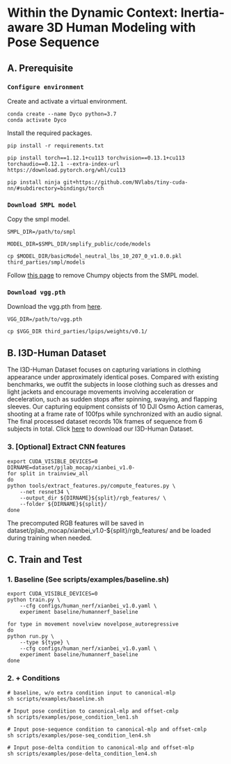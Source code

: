 # Within the Dynamic Context: Inertia-aware 3D Human Modeling with Pose Sequence 
## A. Prerequisite
### `Configure environment`
Create and activate a virtual environment.

    conda create --name Dyco python=3.7
    conda activate Dyco

Install the required packages.

    pip install -r requirements.txt

    pip install torch==1.12.1+cu113 torchvision==0.13.1+cu113 torchaudio==0.12.1 --extra-index-url https://download.pytorch.org/whl/cu113

    pip install ninja git+https://github.com/NVlabs/tiny-cuda-nn/#subdirectory=bindings/torch

### `Download SMPL model`

Copy the smpl model.

    SMPL_DIR=/path/to/smpl

    MODEL_DIR=$SMPL_DIR/smplify_public/code/models

    cp $MODEL_DIR/basicModel_neutral_lbs_10_207_0_v1.0.0.pkl third_parties/smpl/models

Follow [this page](https://github.com/vchoutas/smplx/tree/master/tools) to remove Chumpy objects from the SMPL model.

### `Download vgg.pth`

Download the vgg.pth from [here](https://github.com/richzhang/PerceptualSimilarity/tree/master/lpips/weights/v0.1).

    VGG_DIR=/path/to/vgg.pth

    cp $VGG_DIR third_parties/lpips/weights/v0.1/

## B. I3D-Human Dataset
The I3D-Human Dataset focuses on capturing variations in clothing appearance under approximately identical poses. Compared with existing benchmarks, we outfit the subjects in loose clothing such as dresses and light jackets and
encourage movements involving acceleration or deceleration, such as sudden stops
after spinning, swaying, and flapping sleeves. Our capturing equipment consists of
10 DJI Osmo Action cameras, shooting at a frame rate of 100fps while synchronized
with an audio signal. The final processed dataset records 10k frames of sequence
from 6 subjects in total. Click [here](https://github.com/Yifever20002/Dyco) to download our I3D-Human Dataset.



### 3. [Optional] Extract CNN features  

```
export CUDA_VISIBLE_DEVICES=0
DIRNAME=dataset/pjlab_mocap/xianbei_v1.0-
for split in trainview_all
do
python tools/extract_features.py/compute_features.py \
    --net resnet34 \
    --output_dir ${DIRNAME}${split}/rgb_features/ \
    --folder ${DIRNAME}${split}/
done
```
The precomputed RGB features will be saved in dataset/pjlab_mocap/xianbei_v1.0-${split}/rgb_features/ and be loaded during training when needed.

## C. Train and Test

### 1. Baseline (See scripts/examples/baseline.sh)
```
export CUDA_VISIBLE_DEVICES=0
python train.py \
    --cfg configs/human_nerf/xianbei_v1.0.yaml \
    experiment baseline/humannerf_baseline
    
for type in movement novelview novelpose_autoregressive
do
python run.py \
    --type ${type} \
    --cfg configs/human_nerf/xianbei_v1.0.yaml \
    experiment baseline/humannerf_baseline 
done

```

### 2. + Conditions
```
# baseline, w/o extra condition input to canonical-mlp
sh scripts/examples/baseline.sh 

# Input pose condition to canonical-mlp and offset-cmlp
sh scripts/examples/pose_condition_len1.sh

# Input pose-sequence condition to canonical-mlp and offset-cmlp
sh scripts/examples/pose-seq_condition_len4.sh

# Input pose-delta condition to canonical-mlp and offset-mlp
sh scripts/examples/pose-delta_condition_len4.sh

```



